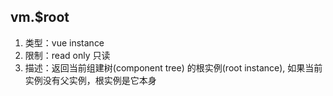 
## vm.$root
1. 类型：vue instance
2. 限制：read only 只读
3. 描述：返回当前组建树(component tree) 的根实例(root instance), 如果当前实例没有父实例，根实例是它本身